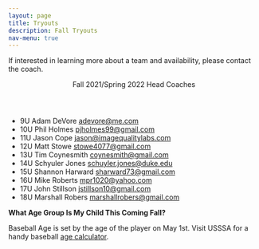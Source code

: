 ```yaml
---
layout: page
title: Tryouts
description: Fall Tryouts
nav-menu: true
---
```


<!-- Main -->
<div id="main">

<div class="content">
<div class="inner">

<p>
If interested in learning more about a team and availability, please contact the coach.
</p>

<header class="major">
Fall 2021/Spring 2022 Head Coaches
</header>
<ul>
<li>9U Adam DeVore <a href="mailto:adevore@me.com">adevore@me.com</a></li>
<li>10U Phil Holmes <a href="mailto:pjholmes99@gmail.com">pjholmes99@gmail.com</a></li>
<li>11U Jason Cope <a href="mailto:jason@imagequalitylabs.com">jason@imagequalitylabs.com</a></li>
<li>12U Matt Stowe <a href="mailto:stowe4077@gmail.com">stowe4077@gmail.com</a></li>
<li>13U Tim Coynesmith     <a href="mailto:coynesmith@gmail.com">coynesmith@gmail.com</a></li>
<li>14U Schyuler Jones     <a href="mailto:schuyler.jones@duke.edu">schuyler.jones@duke.edu</a></li>
<li>15U Shannon Harward    <a href="mailto:sharward73@gmail.com">sharward73@gmail.com</a></li>
<li>16U Mike Roberts     <a href="mailto:mpr1020@yahoo.com">mpr1020@yahoo.com</a></li>
<li>17U John Stillson     <a href="mailto:jstillson10@gmail.com">jstillson10@gmail.com</a></li>
<li>18U Marshall Robers    <a href="mailto:marshallrobers@gmail.com">marshallrobers@gmail.com</a></li>
</ul>

<p><strong>What Age Group Is My Child This Coming Fall?</strong></p>
<p>Baseball Age is set by the age of the player on May 1st. Visit USSSA for a handy baseball <a target="_blank" href="http://www.usssa.com/baseball/AgeCalculator/">age calculator</a>.</p>
</div>

</div>

